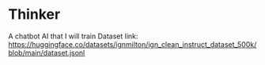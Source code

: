# Thinker
A chatbot AI that I will train
Dataset link: https://huggingface.co/datasets/ignmilton/ign_clean_instruct_dataset_500k/blob/main/dataset.jsonl
